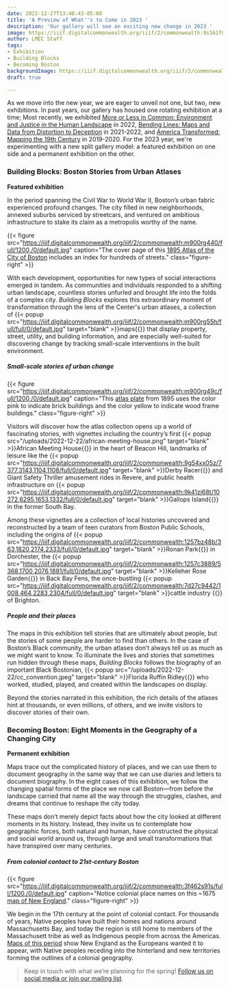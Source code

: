 ```yaml
---
date: 2022-12-27T13:48:43-05:00
title: 'A Preview of What''s to Come in 2023 '
description: 'Our gallery will see an exciting new change in 2023 '
image: https://iiif.digitalcommonwealth.org/iiif/2/commonwealth:9s161f87j/758,2141,4231,1550/full/0/default.jpg
author: LMEC Staff
tags:
- Exhibition
- Building Blocks
- Becoming Boston
backgroundImage: https://iiif.digitalcommonwealth.org/iiif/2/commonwealth:9s161f87j/758,2141,4231,1550/full/0/default.jpg
draft: true

---
```

As we move into the new year, we are eager to unveil not one, but two, new exhibitions. In past years, our gallery has housed one rotating exhibition at a time; Most recently, we exhibited [More or Less in Common: Environment and Justice in the Human Landscape](https://www.leventhalmap.org/digital-exhibitions/more-or-less-in-common/) in 2022, [Bending Lines: Maps and Data from Distortion to Deception](https://www.leventhalmap.org/digital-exhibitions/bending-lines/) in 2021-2022, and [America Transformed: Mapping the 19th Century](https://collections.leventhalmap.org/exhibits/25) in 2019-2020. For the 2023 year, we're experimenting with a new split gallery model: a featured exhibition on one side and a permanent exhibition on the other.

### Building Blocks: Boston Stories from Urban Atlases

**Featured exhibition**

In the period spanning the Civil War to World War II, Boston’s urban fabric experienced profound changes. The city filled in new neighborhoods, annexed suburbs serviced by streetcars, and ventured on ambitious infrastructure to stake its claim as a metropolis worthy of the name.

{{< figure src="https://iiif.digitalcommonwealth.org/iiif/2/commonwealth:m900rg440/full/1200,/0/default.jpg" caption="The cover page of this [1895 Atlas of the City of Boston](https://collections.leventhalmap.org/search/commonwealth:tt44pv85c) includes an index for hundreds of streets." class="figure-right" >}}

With each development, opportunities for new types of social interactions emerged in tandem. As communities and individuals responded to a shifting urban landscape, countless stories unfurled and brought life into the folds of a complex city. _Building Blocks_ explores this extraordinary moment of transformation through the lens of the Center's urban atlases, a collection of {{< popup src="https://iiif.digitalcommonwealth.org/iiif/2/commonwealth:m900rg55h/full/full/0/default.jpg"  target="blank" >}}maps{{</popup>}}  that display property, street, utility, and building information, and are especially well-suited for discovering change by tracking small-scale interventions in the built environment.

##### Small-scale stories of urban change

{{< figure src="https://iiif.digitalcommonwealth.org/iiif/2/commonwealth:m900rg49c/full/1200,/0/default.jpg" caption="This [atlas plate](https://collections.leventhalmap.org/search/commonwealth:tt44pv85c) from 1895 uses the color pink to indicate brick buildings and the color yellow to indicate wood frame buildings." class="figure-right" >}}

Visitors will discover how the atlas collection opens up a world of fascinating stories, with vignettes including the country’s first {{< popup src="/uploads/2022-12-22/african-meeting-house.png"  target="blank" >}}African Meeting House{{</popup>}}  in the heart of Beacon Hill, landmarks of leisure like the {{< popup src="https://iiif.digitalcommonwealth.org/iiif/2/commonwealth:9g54xx05z/7377,3143,1104,1108/full/0/default.jpg"  target="blank" >}}Derby Racer{{</popup>}}  and Giant Safety Thriller amusement rides in Revere, and public health infrastructure on {{< popup src="https://iiif.digitalcommonwealth.org/iiif/2/commonwealth:9k41zj68t/10272,6295,1653,1332/full/0/default.jpg"  target="blank" >}}Gallops Island{{</popup>}}  in the former South Bay.

Among these vignettes are a collection of local histories uncovered and reconstructed by a team of teen curators from Boston Public Schools, including the origins of {{< popup src="https://iiif.digitalcommonwealth.org/iiif/2/commonwealth:1257bz48b/363,1820,2174,2333/full/0/default.jpg"  target="blank" >}}Ronan Park{{</popup>}}  in Dorchester, the {{< popup src="https://iiif.digitalcommonwealth.org/iiif/2/commonwealth:1257c3889/5368,1700,2076,1881/full/0/default.jpg"  target="blank" >}}Kelleher Rose Garden{{</popup>}} in Back Bay Fens, the once-bustling {{< popup src="https://iiif.digitalcommonwealth.org/iiif/2/commonwealth:7d27c9442/1008,464,2283,2304/full/0/default.jpg"  target="blank" >}}cattle industry {{</popup>}}  of Brighton.

##### People and their places

The maps in this exhibition tell stories that are ultimately about people, but the stories of some people are harder to find than others. In the case of Boston’s Black community, the urban atlases don’t always tell us as much as we might want to know. To illuminate the lives and stories that sometimes run hidden through these maps, _Building Blocks_ follows the biography of an important Black Bostonian, {{< popup src="/uploads/2022-12-22/cc_convention.jpeg"  target="blank" >}}Florida Ruffin Ridley{{</popup>}}  who worked, studied, played, and created within the landscapes on display. 

Beyond the stories narrated in this exhibition, the rich details of the atlases hint at thousands, or even millions, of others, and we invite visitors to discover stories of their own.

### Becoming Boston: Eight Moments in the Geography of a Changing City

**Permanent exhibition**

Maps trace out the complicated history of places, and we can use them to document geography in the same way that we can use diaries and letters to document biography. In the eight cases of this exhibition, we follow the changing spatial forms of the place we now call Boston—from before the landscape carried that name all the way through the struggles, clashes, and dreams that continue to reshape the city today. 

These maps don’t merely depict facts about how the city looked at different moments in its history. Instead, they invite us to contemplate how geographic forces, both natural and human, have constructed the physical and social world around us, through large and small transformations that have transpired over many centuries.

##### From colonial contact to 21st-century Boston

{{< figure src="https://iiif.digitalcommonwealth.org/iiif/2/commonwealth:3f462s91s/full/1200,/0/default.jpg" caption="Notice colonial place names on this \~1675 [map of New England](https://collections.leventhalmap.org/search/commonwealth:3f462s90h)." class="figure-right" >}}

We begin in the 17th century at the point of colonial contact. For thousands of years, Native peoples have built their homes and nations around Massachusetts Bay, and today the region is still home to members of the Massachusett tribe as well as Indigenous people from across the Americas. [Maps of this period](https://collections.leventhalmap.org/search?_=1671809539848&f%5Bsubject_geographic_sim%5D%5B%5D=New+England&q=&range%5Bdate_facet_yearly_itim%5D%5Bbegin%5D=1600&range%5Bdate_facet_yearly_itim%5D%5Bend%5D=1700&search_field=dummy_range) show New England as the Europeans wanted it to appear, with Native peoples receding into the hinterland and new territories forming the outlines of a colonial geography. 

> Keep in touch with what we’re planning for the spring! [Follow us on social media or join our mailing list](https://www.leventhalmap.org/about/contact-connect/).